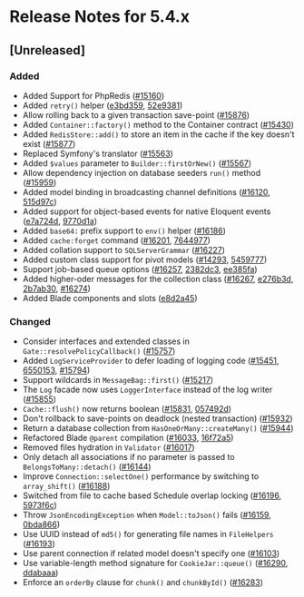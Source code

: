 # Release Notes for 5.4.x

## [Unreleased]

### Added
- Added Support for PhpRedis ([#15160](https://github.com/laravel/framework/pull/15160))
- Added `retry()` helper ([e3bd359](https://github.com/laravel/framework/commit/e3bd359d52cee0ba8db9673e45a8221c1c1d95d6), [52e9381](https://github.com/laravel/framework/commit/52e9381d3d64631f2842c1d86fee2aa64a6c73ac))
- Allow rolling back to a given transaction save-point ([#15876](https://github.com/laravel/framework/pull/15876))
- Added `Container::factory()` method to the Container contract ([#15430](https://github.com/laravel/framework/pull/15430))
- Added `RedisStore::add()` to store an item in the cache if the key doesn't exist ([#15877](https://github.com/laravel/framework/pull/15877))
- Replaced Symfony's translator ([#15563](https://github.com/laravel/framework/pull/15563))
- Added `$values` parameter to `Builder::firstOrNew()` ([#15567](https://github.com/laravel/framework/pull/15567))
- Allow dependency injection on database seeders `run()` method ([#15959](https://github.com/laravel/framework/pull/15959))
- Added model binding in broadcasting channel definitions ([#16120](https://github.com/laravel/framework/pull/16120), [515d97c](https://github.com/laravel/framework/commit/515d97c1f3ad4797876979d450304684012142d6))
- Added support for object-based events for native Eloquent events ([e7a724d](https://github.com/laravel/framework/commit/e7a724d3895f2b24b98c0cafb1650f2193351d83), [9770d1a](https://github.com/laravel/framework/commit/9770d1a64c1010daf845fcebfcc4695a30d8df2d))
- Added `base64:` prefix support to `env()` helper ([#16186](https://github.com/laravel/framework/pull/16186))
- Added `cache:forget` command ([#16201](https://github.com/laravel/framework/pull/16201), [7644977](https://github.com/laravel/framework/commit/76449777741fa1d7669028973958a7e4a5e64f71))
- Added collation support to `SQLServerGrammar` ([#16227](https://github.com/laravel/framework/pull/16227))
- Added custom class support for pivot models ([#14293](https://github.com/laravel/framework/pull/14293), [5459777](https://github.com/laravel/framework/commit/5459777c90ff6d0888bd821027c417d57cc89981))
- Support job-based queue options ([#16257](https://github.com/laravel/framework/pull/16257), [2382dc3](https://github.com/laravel/framework/commit/2382dc3f374bee7ad966d11ecb35a1429d9a09e8), [ee385fa](https://github.com/laravel/framework/commit/ee385fa5eab0c4642f47636f0e033e982d402bb9))
- Added higher-oder messages for the collection class ([#16267](https://github.com/laravel/framework/pull/16267), [e276b3d](https://github.com/laravel/framework/commit/e276b3d4bf2a124c4eb5975a8a2724b8c806139a), [2b7ab30](https://github.com/laravel/framework/commit/2b7ab30e0ec56ac4e4093d7f2775da98086c8000), [#16274](https://github.com/laravel/framework/pull/16274))
- Added Blade components and slots ([e8d2a45](https://github.com/laravel/framework/commit/e8d2a45479abd2ba6b524293ce5cfb599c8bf910))

### Changed
- Consider interfaces and extended classes in `Gate::resolvePolicyCallback()` ([#15757](https://github.com/laravel/framework/pull/15757))
- Added `LogServiceProvider` to defer loading of logging code ([#15451](https://github.com/laravel/framework/pull/15451), [6550153](https://github.com/laravel/framework/commit/6550153162b4d54d03d37dd9adfd0c95ca0383a9), [#15794](https://github.com/laravel/framework/pull/15794))
- Support wildcards in `MessageBag::first()` ([#15217](https://github.com/laravel/framework/pull/15217))
- The `Log` facade now uses `LoggerInterface` instead of the log writer ([#15855](https://github.com/laravel/framework/pull/15855))
- `Cache::flush()` now returns boolean ([#15831](https://github.com/laravel/framework/pull/15831), [057492d](https://github.com/laravel/framework/commit/057492d31c569e96a3ba2f99722112a9762c6071))
- Don't rollback to save-points on deadlock (nested transaction) ([#15932](https://github.com/laravel/framework/pull/15932))
- Return a database collection from `HasOneOrMany::createMany()` ([#15944](https://github.com/laravel/framework/pull/15944))
- Refactored Blade `@parent` compilation ([#16033](https://github.com/laravel/framework/pull/16033), [16f72a5](https://github.com/laravel/framework/commit/16f72a5a580b593ac804bc0b2fdcc6eb278e55b2))
- Removed files hydration in `Validator` ([#16017](https://github.com/laravel/framework/pull/16017))
- Only detach all associations if no parameter is passed to `BelongsToMany::detach()` ([#16144](https://github.com/laravel/framework/pull/16144))
- Improve `Connection::selectOne()` performance by switching to `array_shift()` ([#16188](https://github.com/laravel/framework/pull/16188))
- Switched from file to cache based Schedule overlap locking ([#16196](https://github.com/laravel/framework/pull/16196), [5973f6c](https://github.com/laravel/framework/commit/5973f6c54ccd0d99e15f055c5a16b19b8c45db91))
- Throw `JsonEncodingException` when `Model::toJson()` fails ([#16159](https://github.com/laravel/framework/pull/16159), [0bda866](https://github.com/laravel/framework/commit/0bda866a475de524eeff3e7f7471031dd64cf2d3))
- Use UUID instead of `md5()` for generating file names in `FileHelpers` ([#16193](https://github.com/laravel/framework/pull/16193))
- Use parent connection if related model doesn't specify one ([#16103](https://github.com/laravel/framework/pull/16103))
- Use variable-length method signature for `CookieJar::queue()` ([#16290](https://github.com/laravel/framework/pull/16290), [ddabaaa](https://github.com/laravel/framework/commit/ddabaaa6a8ce16876ddec36be1391eae14649aea))
- Enforce an `orderBy` clause for `chunk()` and `chunkById()` ([#16283](https://github.com/laravel/framework/pull/16283))
